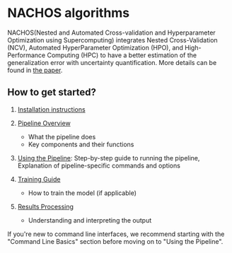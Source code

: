 # NACHOS algorithms

NACHOS(Nested and Automated Cross-validation and Hyperparameter Optimization using Supercomputing) integrates Nested Cross-Validation (NCV), Automated HyperParameter Optimization (HPO), and High-Performance Computing (HPC) to have a better estimation of the generalization error with uncertainty quantification. More details can be found in [the paper](https://arxiv.org/abs/2503.08589).


## How to get started?

1. [Installation instructions](docs/installation_intructions.md)

1. [Pipeline Overview](docs/pipeline_overview.md)
   - What the pipeline does
   - Key components and their functions

1. [Using the Pipeline](docs/using_the_pipeline.md): Step-by-step guide to running the pipeline, Explanation of pipeline-specific commands and options

1. [Training Guide](docs/training_guide.md)
   - How to train the model (if applicable)

1. [Results Processing](docs/results_processing.md)
   - Understanding and interpreting the output





If you're new to command line interfaces, we recommend starting with the "Command Line Basics" section before moving on to "Using the Pipeline".